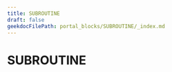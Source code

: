 ```yaml
---
title: SUBROUTINE
draft: false
geekdocFilePath: portal_blocks/SUBROUTINE/_index.md
---
```

# SUBROUTINE
